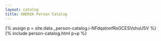 ```yaml
---
layout: catalog
title: SWERIK Person Catalog
---
```

{% assign p = site.data._person-catalog.i-NFdqatonfRsGCESVshuU5V %}
{% include person-catalog.html p=p %}

